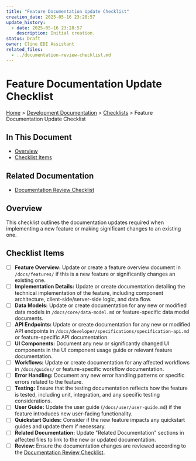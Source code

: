 ```yaml
---
title: "Feature Documentation Update Checklist"
creation_date: 2025-05-16 23:28:57
update_history:
  - date: 2025-05-16 23:28:57
    description: Initial creation.
status: Draft
owner: Cline EDI Assistant
related_files:
  - ../documentation-review-checklist.md
---
```


# Feature Documentation Update Checklist

[Home](/docs) > [Development Documentation](/docs/development) > [Checklists](./) > Feature Documentation Update Checklist

## In This Document
- [Overview](#overview)
- [Checklist Items](#checklist-items)

## Related Documentation
- [Documentation Review Checklist](../documentation-review-checklist.md)

## Overview

This checklist outlines the documentation updates required when implementing a new feature or making significant changes to an existing one.

## Checklist Items

- [ ] **Feature Overview:** Update or create a feature overview document in `/docs/features/` if this is a new feature or significantly changes an existing one.
- [ ] **Implementation Details:** Update or create documentation detailing the technical implementation of the feature, including component architecture, client-side/server-side logic, and data flow.
- [ ] **Data Models:** Update or create documentation for any new or modified data models in `/docs/core/data-model.md` or feature-specific data model documents.
- [ ] **API Endpoints:** Update or create documentation for any new or modified API endpoints in `/docs/developer/specifications/specification-api.md` or feature-specific API documentation.
- [ ] **UI Components:** Document any new or significantly changed UI components in the UI component usage guide or relevant feature documentation.
- [ ] **Workflows:** Update or create documentation for any affected workflows in `/docs/guides/` or feature-specific workflow documentation.
- [ ] **Error Handling:** Document any new error handling patterns or specific errors related to the feature.
- [ ] **Testing:** Ensure that the testing documentation reflects how the feature is tested, including unit, integration, and any specific testing considerations.
- [ ] **User Guide:** Update the user guide (`/docs/user/user-guide.md`) if the feature introduces new user-facing functionality.
- [ ] **Quickstart Guides:** Consider if the new feature impacts any quickstart guides and update them if necessary.
- [ ] **Related Documentation:** Update "Related Documentation" sections in affected files to link to the new or updated documentation.
- [ ] **Review:** Ensure the documentation changes are reviewed according to the [Documentation Review Checklist](../documentation-review-checklist.md).
